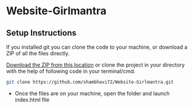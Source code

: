 # Website-Girlmantra


## Setup Instructions

If you installed git you can clone the code to your machine, or download a ZIP of all the files directly.

[Download the ZIP from this location](https://github.com/shambhavi72/Website-Girlmantra/archive/refs/heads/main.zip) or clone the project in your directory with the help of following code in your terminal/cmd.

```bash
git clone https://github.com/shambhavi72/Website-Girlmantra.git
```

- Once the files are on your machine, open the folder and launch index.html file
